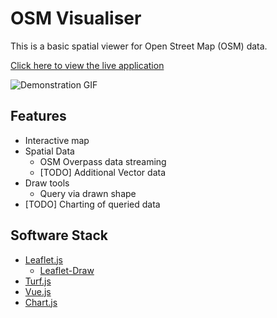 # OSM Visualiser

This is a basic spatial viewer for Open Street Map (OSM) data.

[Click here to view the live application](https://alanscandrett.github.io/osm-data-inspector-beta/)

![Demonstration GIF](https://i.imgur.com/eHDukCV.gif)

## Features

* Interactive map
* Spatial Data
  * OSM Overpass data streaming
  * [TODO] Additional Vector data
* Draw tools
  * Query via drawn shape
* [TODO] Charting of queried data

## Software Stack

* [Leaflet.js](https://leafletjs.com/)
  * [Leaflet-Draw](https://github.com/geoman-io/leaflet-geoman)
* [Turf.js](https://turfjs.org/)
* [Vue.js](https://github.com/vue-leaflet/Vue2Leaflet)
* [Chart.js](https://github.com/apexcharts/vue-apexcharts)
